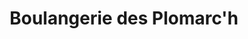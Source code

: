 ---
title: "Boulangerie des Plomarc'h"
url: /douarnenez/boulangerie-des-plomarch/
shop: boulangerie
---